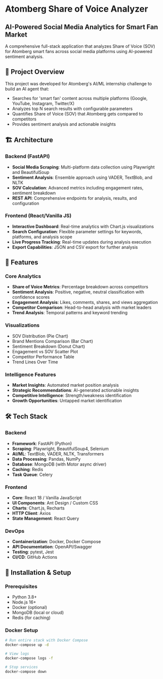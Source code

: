 # Atomberg Share of Voice Analyzer

## AI-Powered Social Media Analytics for Smart Fan Market

A comprehensive full-stack application that analyzes Share of Voice (SOV) for Atomberg smart fans across social media platforms using AI-powered sentiment analysis.

## 🎯 Project Overview

This project was developed for Atomberg's AI/ML internship challenge to build an AI agent that:
- Searches for 'smart fan' content across multiple platforms (Google, YouTube, Instagram, Twitter/X)
- Analyzes top N search results with configurable parameters
- Quantifies Share of Voice (SOV) that Atomberg gets compared to competitors
- Provides sentiment analysis and actionable insights

## 🏗️ Architecture

### Backend (FastAPI)
- **Social Media Scraping**: Multi-platform data collection using Playwright and BeautifulSoup
- **Sentiment Analysis**: Ensemble approach using VADER, TextBlob, and NLTK
- **SOV Calculation**: Advanced metrics including engagement rates, sentiment breakdown
- **REST API**: Comprehensive endpoints for analysis, results, and configuration

### Frontend (React/Vanilla JS)
- **Interactive Dashboard**: Real-time analytics with Chart.js visualizations
- **Search Configuration**: Flexible parameter settings for keywords, platforms, and analysis scope
- **Live Progress Tracking**: Real-time updates during analysis execution
- **Export Capabilities**: JSON and CSV export for further analysis

## 🚀 Features

### Core Analytics
- **Share of Voice Metrics**: Percentage breakdown across competitors
- **Sentiment Analysis**: Positive, negative, neutral classification with confidence scores
- **Engagement Analysis**: Likes, comments, shares, and views aggregation
- **Competitor Comparison**: Head-to-head analysis with market leaders
- **Trend Analysis**: Temporal patterns and keyword trending

### Visualizations
- SOV Distribution (Pie Chart)
- Brand Mentions Comparison (Bar Chart)
- Sentiment Breakdown (Donut Chart)
- Engagement vs SOV Scatter Plot
- Competitor Performance Table
- Trend Lines Over Time

### Intelligence Features
- **Market Insights**: Automated market position analysis
- **Strategic Recommendations**: AI-generated actionable insights
- **Competitive Intelligence**: Strength/weakness identification
- **Growth Opportunities**: Untapped market identification

## 🛠️ Tech Stack

### Backend
- **Framework**: FastAPI (Python)
- **Scraping**: Playwright, BeautifulSoup4, Selenium
- **AI/ML**: TextBlob, VADER, NLTK, Transformers
- **Data Processing**: Pandas, NumPy
- **Database**: MongoDB (with Motor async driver)
- **Caching**: Redis
- **Task Queue**: Celery

### Frontend
- **Core**: React 18 / Vanilla JavaScript
- **UI Components**: Ant Design / Custom CSS
- **Charts**: Chart.js, Recharts
- **HTTP Client**: Axios
- **State Management**: React Query

### DevOps
- **Containerization**: Docker, Docker Compose
- **API Documentation**: OpenAPI/Swagger
- **Testing**: pytest, Jest
- **CI/CD**: GitHub Actions

## 🔧 Installation & Setup

### Prerequisites
- Python 3.8+
- Node.js 16+
- Docker (optional)
- MongoDB (local or cloud)
- Redis (for caching)

### Docker Setup
```bash
# Run entire stack with Docker Compose
docker-compose up -d

# View logs
docker-compose logs -f

# Stop services
docker-compose down
